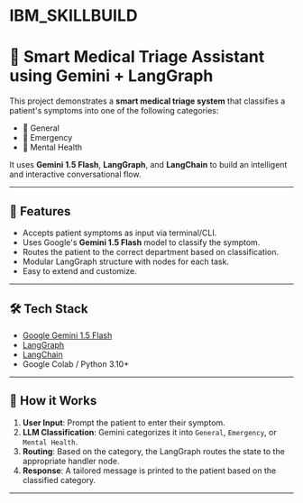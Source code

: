 # IBM_SKILLBUILD

# 🤖 Smart Medical Triage Assistant using Gemini + LangGraph

This project demonstrates a **smart medical triage system** that classifies a patient's symptoms into one of the following categories:

- 🏥 General
- 🚨 Emergency
- 🧠 Mental Health

It uses **Gemini 1.5 Flash**, **LangGraph**, and **LangChain** to build an intelligent and interactive conversational flow.

---

## 📌 Features

- Accepts patient symptoms as input via terminal/CLI.
- Uses Google's **Gemini 1.5 Flash** model to classify the symptom.
- Routes the patient to the correct department based on classification.
- Modular LangGraph structure with nodes for each task.
- Easy to extend and customize.

---

## 🛠️ Tech Stack

- [Google Gemini 1.5 Flash](https://ai.google.dev/)
- [LangGraph](https://github.com/langchain-ai/langgraph)
- [LangChain](https://www.langchain.com/)
- Google Colab / Python 3.10+

---

## 🧪 How it Works

1. **User Input**: Prompt the patient to enter their symptom.
2. **LLM Classification**: Gemini categorizes it into `General`, `Emergency`, or `Mental Health`.
3. **Routing**: Based on the category, the LangGraph routes the state to the appropriate handler node.
4. **Response**: A tailored message is printed to the patient based on the classified category.

---


